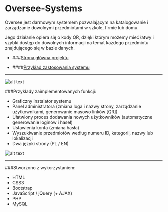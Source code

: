 # Oversee-Systems
Oversee jest darmowym systemem pozwalającym na katalogowanie i zarządzanie dowolnymi przedmiotami w szkole, firmie lub domu. 

Jego działanie opiera się o kody QR, dzięki którym możemy mieć łatwy i szybki dostęp do dowolnych informacji na temat każdego przedmiotu znajdującego się w bazie danych.

* ###[Strona główna projektu](http://www.oversee.zspwrzesnia.pl)

* ####[Przykład zastosowania systemu](http://www.tech.zspwrzesnia.pl)

---

![alt text](http://i.imgur.com/zxUBRqP.gif "Instalator graficzny Oversee")

###Przykłady zaimplementowanych funkcji: 
* Graficzny instalator systemu
* Panel administratora (zmiana loga i nazwy strony, zarządzanie użytkownikami, generowanie masowo linków [QR])
* Ułatwiony proces dodawania nowych użytkowników (automatyczne generowanie loginów i haseł)
* Ustawienia konta (zmiana hasła)
* Wyszukiwanie przedmiotów według numeru ID, kategorii, nazwy lub lokalizacji
* Dwa języki strony (PL / EN)

![alt text](http://i.imgur.com/ASrQowA.gif "Dodawanie nowego przedmiotu do bazy danych")

---

###Stworzono z wykorzystaniem: 
* HTML
* CSS3
* Bootstrap
* JavaScript / jQuery (+ AJAX)
* PHP
* MySQL
